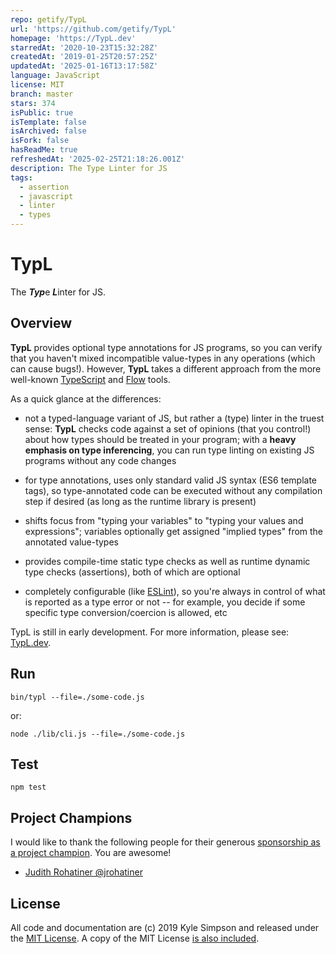 ```yaml
---
repo: getify/TypL
url: 'https://github.com/getify/TypL'
homepage: 'https://TypL.dev'
starredAt: '2020-10-23T15:32:28Z'
createdAt: '2019-01-25T20:57:25Z'
updatedAt: '2025-01-16T13:17:58Z'
language: JavaScript
license: MIT
branch: master
stars: 374
isPublic: true
isTemplate: false
isArchived: false
isFork: false
hasReadMe: true
refreshedAt: '2025-02-25T21:18:26.001Z'
description: The Type Linter for JS
tags:
  - assertion
  - javascript
  - linter
  - types
---
```


# TypL

The ***Typ***e ***L***inter for JS.

## Overview

**TypL** provides optional type annotations for JS programs, so you can verify that you haven't mixed incompatible value-types in any operations (which can cause bugs!). However, **TypL** takes a different approach from the more well-known [TypeScript](https://www.typescriptlang.org/) and [Flow](https://flow.org/) tools.

As a quick glance at the differences:

* not a typed-language variant of JS, but rather a (type) linter in the truest sense: **TypL** checks code against a set of opinions (that you control!) about how types should be treated in your program; with a **heavy emphasis on type inferencing**, you can run type linting on existing JS programs without any code changes

* for type annotations, uses only standard valid JS syntax (ES6 template tags), so type-annotated code can be executed without any compilation step if desired (as long as the runtime library is present)

* shifts focus from "typing your variables" to "typing your values and expressions"; variables optionally get assigned "implied types" from the annotated value-types

* provides compile-time static type checks as well as runtime dynamic type checks (assertions), both of which are optional

* completely configurable (like [ESLint](https://eslint.org/)), so you're always in control of what is reported as a type error or not -- for example, you decide if some specific type conversion/coercion is allowed, etc

TypL is still in early development. For more information, please see: [TypL.dev](https://typl.dev).

## Run

```
bin/typl --file=./some-code.js
```

or:

```
node ./lib/cli.js --file=./some-code.js
```

## Test

```
npm test
```

## Project Champions

I would like to thank the following people for their generous [sponsorship as a project champion](https://github.com/users/getify/sponsorship). You are awesome!

* [Judith Rohatiner @jrohatiner](https://github.com/jrohatiner)

## License

All code and documentation are (c) 2019 Kyle Simpson and released under the [MIT License](http://getify.mit-license.org/). A copy of the MIT License [is also included](LICENSE.txt).
